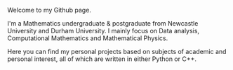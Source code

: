 Welcome to my Github page.

I'm a Mathematics undergraduate & postgraduate from Newcastle University and Durham University. I mainly focus on Data analysis, Computational Mathematics and Mathematical Physics.

Here you can find my personal projects based on subjects of academic and personal interest, all of which are written in either Python or C++.
